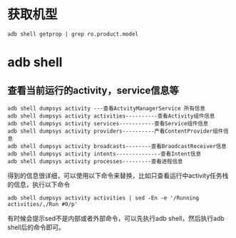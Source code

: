 # 获取机型

    adb shell getprop | grep ro.product.model

# adb shell

## 查看当前运行的activity，service信息等

    adb shell dumpsys activity ---查看ActvityManagerService 所有信息
    adb shell dumpsys activity activities----------查看Activity组件信息
    adb shell dumpsys activity services-----------查看Service组件信息
    adb shell dumpsys activity providers----------产看ContentProvider组件信息
    adb shell dumpsys activity broadcasts--------查看BraodcastReceiver信息
    adb shell dumpsys activity intents--------------查看Intent信息
    adb shell dumpsys activity processes---------查看进程信息

得到的信息很详细，可以使用以下命令来替换，比如只查看运行中activity任务栈的信息，执行以下命令

    adb shell dumpsys activity activities | sed -En -e '/Running activities/,/Run #0/p'

有时候会提示sed不是内部或者外部命令，可以先执行adb shell，然后执行adb shell后的命令即可。